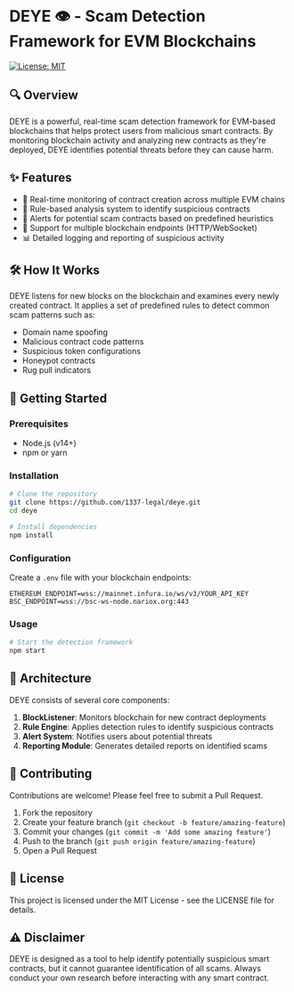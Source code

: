 # DEYE 👁️ - Scam Detection Framework for EVM Blockchains

[![License: MIT](https://img.shields.io/badge/License-MIT-yellow.svg)](https://opensource.org/licenses/MIT)

## 🔍 Overview

DEYE is a powerful, real-time scam detection framework for EVM-based blockchains that helps protect users from malicious smart contracts. By monitoring blockchain activity and analyzing new contracts as they're deployed, DEYE identifies potential threats before they can cause harm.

## ✨ Features

-   🔄 Real-time monitoring of contract creation across multiple EVM chains
-   🧪 Rule-based analysis system to identify suspicious contracts
-   🚨 Alerts for potential scam contracts based on predefined heuristics
-   🔗 Support for multiple blockchain endpoints (HTTP/WebSocket)
-   📊 Detailed logging and reporting of suspicious activity

## 🛠️ How It Works

DEYE listens for new blocks on the blockchain and examines every newly created contract. It applies a set of predefined rules to detect common scam patterns such as:

-   Domain name spoofing
-   Malicious contract code patterns
-   Suspicious token configurations
-   Honeypot contracts
-   Rug pull indicators

## 🚀 Getting Started

### Prerequisites

-   Node.js (v14+)
-   npm or yarn

### Installation

```bash
# Clone the repository
git clone https://github.com/1337-legal/deye.git
cd deye

# Install dependencies
npm install
```

### Configuration

Create a `.env` file with your blockchain endpoints:

```
ETHEREUM_ENDPOINT=wss://mainnet.infura.io/ws/v3/YOUR_API_KEY
BSC_ENDPOINT=wss://bsc-ws-node.nariox.org:443
```

### Usage

```bash
# Start the detection framework
npm start
```

## 🧩 Architecture

DEYE consists of several core components:

1. **BlockListener**: Monitors blockchain for new contract deployments
2. **Rule Engine**: Applies detection rules to identify suspicious contracts
3. **Alert System**: Notifies users about potential threats
4. **Reporting Module**: Generates detailed reports on identified scams

## 🤝 Contributing

Contributions are welcome! Please feel free to submit a Pull Request.

1. Fork the repository
2. Create your feature branch (`git checkout -b feature/amazing-feature`)
3. Commit your changes (`git commit -m 'Add some amazing feature'`)
4. Push to the branch (`git push origin feature/amazing-feature`)
5. Open a Pull Request

## 📜 License

This project is licensed under the MIT License - see the LICENSE file for details.

## ⚠️ Disclaimer

DEYE is designed as a tool to help identify potentially suspicious smart contracts, but it cannot guarantee identification of all scams. Always conduct your own research before interacting with any smart contract.
